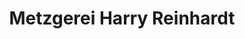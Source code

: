 ---
title: "Metzgerei Harry Reinhardt"
url: /stockstadt/metzgerei-harry-reinhardt/
shop: Metzgerei
---